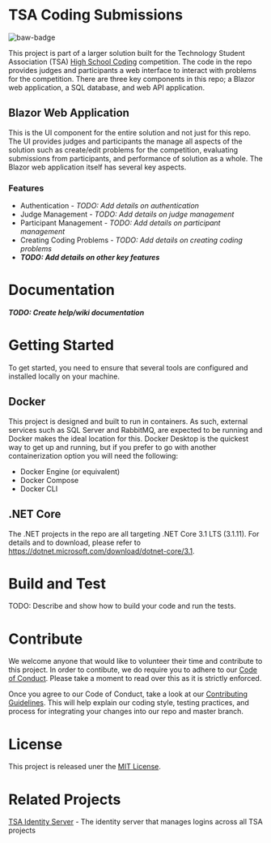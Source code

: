 # TSA Coding Submissions
![baw-badge]

This project is part of a larger solution built for the Technology Student Association (TSA) [High School Coding][tsa-hs-competitions] competition.
The code in the repo provides judges and participants a web interface to interact with problems for the competition.
There are three key components in this repo; a Blazor web application, a SQL database, and web API application.

## Blazor Web Application
This is the UI component for the entire solution and not just for this repo.
The UI provides judges and participants the manage all aspects of the solution such as create/edit problems for the competition, evaluating submissions from participants, and performance of solution as a whole.
The Blazor web application itself has several key aspects.

### Features
- Authentication - *TODO: Add details on authentication*
- Judge Management - *TODO: Add details on judge management*
- Participant Management - *TODO: Add details on participant management*
- Creating Coding Problems - *TODO: Add details on creating coding problems*
- ***TODO: Add details on other key features***

# Documentation
***TODO: Create help/wiki documentation***

# Getting Started
To get started, you need to ensure that several tools are configured and installed locally on your machine.

## Docker
This project is designed and built to run in containers.
As such, external services such as SQL Server and RabbitMQ, are expected to be running and Docker makes the ideal location for this.
Docker Desktop is the quickest way to get up and running, but if you prefer to go with another containerization option you will need the following:

- Docker Engine (or equivalent)
- Docker Compose
- Docker CLI

## .NET Core
The .NET projects in the repo are all targeting .NET Core 3.1 LTS (3.1.11).
For details and to download, please refer to https://dotnet.microsoft.com/download/dotnet-core/3.1.

# Build and Test
TODO: Describe and show how to build your code and run the tests. 

# Contribute
We welcome anyone that would like to volunteer their time and contribute to this project.
In order to contibute, we do require you to adhere to our [Code of Conduct][cod]. Please take a moment to read over this as it is strictly enforced.

Once you agree to our Code of Conduct, take a look at our [Contributing Guidelines][cg].
This will help explain our coding style, testing practices, and process for integrating your changes into our repo and master branch.

# License
This project is released uner the [MIT License][mit-license].

# Related Projects
[TSA Identity Server][tsa-identity-server] - The identity server that manages logins across all TSA projects

<!-- BADGES -->
[baw-badge]: https://github.com/tj-cappelletti/tsa-coding-submissions/workflows/build-application-workflow/badge.svg "current status"
[baw-master-branch-badge]: https://github.com/tj-cappelletti/tsa-coding-submissions/workflows/build-application-workflow/badge.svg?branch=master "master branch status"
[baw-pull-request-badge]: https://github.com/tj-cappelletti/tsa-coding-submissions/workflows/build-application-workflow/badge.svg?event=pull_request

<!-- REPO LINKS -->
[cg]: CONTRIBUTING.md "Contributing Guidelines"
[cod]: CODE_OF_CONDUCT.md "Code of Conduct"
[mit-license]: LICENSE "MIT License"

<!-- EXTERNAL LINKS -->
[tsa-hs-competitions]: https://tsaweb.org/competitions-programs/tsa/high-school-competitions "TSA High School Competitions"
[tsa-identity-server]: https://github.com/tj-cappelletti/tsa-identity-server "TSA Identity Server"
